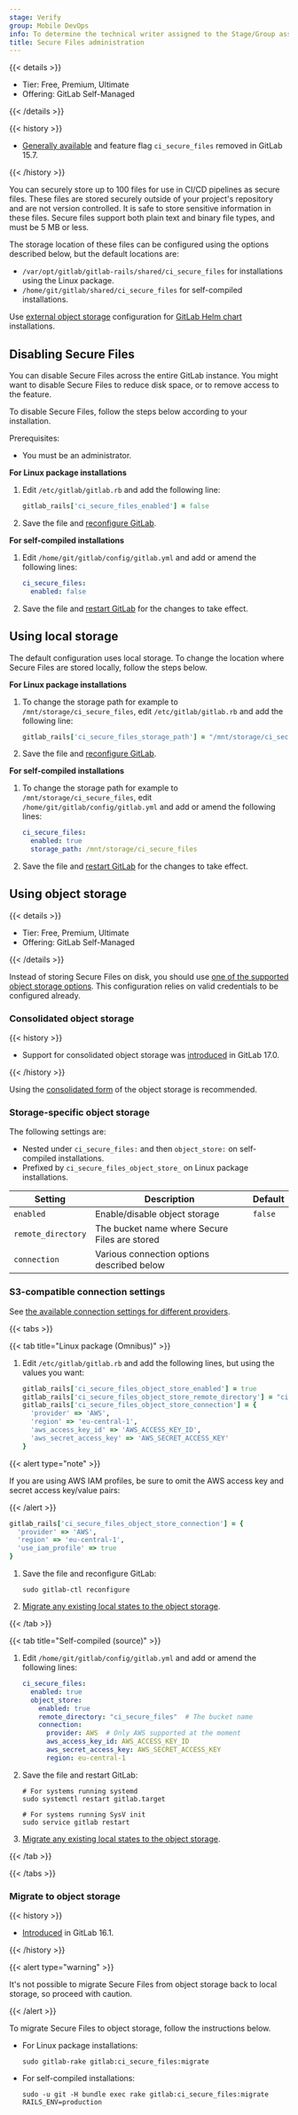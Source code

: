 ```yaml
---
stage: Verify
group: Mobile DevOps
info: To determine the technical writer assigned to the Stage/Group associated with this page, see https://handbook.gitlab.com/handbook/product/ux/technical-writing/#assignments
title: Secure Files administration
---
```


{{< details >}}

- Tier: Free, Premium, Ultimate
- Offering: GitLab Self-Managed

{{< /details >}}

{{< history >}}

- [Generally available](https://gitlab.com/gitlab-org/gitlab/-/issues/350748) and feature flag `ci_secure_files` removed in GitLab 15.7.

{{< /history >}}

You can securely store up to 100 files for use in CI/CD pipelines as secure files.
These files are stored securely outside of your project's repository and are not version controlled.
It is safe to store sensitive information in these files. Secure files support both plain text
and binary file types, and must be 5 MB or less.

The storage location of these files can be configured using the options described below,
but the default locations are:

- `/var/opt/gitlab/gitlab-rails/shared/ci_secure_files` for installations using the Linux package.
- `/home/git/gitlab/shared/ci_secure_files` for self-compiled installations.

Use [external object storage](https://docs.gitlab.com/charts/advanced/external-object-storage/#lfs-artifacts-uploads-packages-external-diffs-terraform-state-dependency-proxy)
configuration for [GitLab Helm chart](https://docs.gitlab.com/charts/) installations.

## Disabling Secure Files

You can disable Secure Files across the entire GitLab instance. You might want to disable
Secure Files to reduce disk space, or to remove access to the feature.

To disable Secure Files, follow the steps below according to your installation.

Prerequisites:

- You must be an administrator.

**For Linux package installations**

1. Edit `/etc/gitlab/gitlab.rb` and add the following line:

   ```ruby
   gitlab_rails['ci_secure_files_enabled'] = false
   ```

1. Save the file and [reconfigure GitLab](../restart_gitlab.md#reconfigure-a-linux-package-installation).

**For self-compiled installations**

1. Edit `/home/git/gitlab/config/gitlab.yml` and add or amend the following lines:

   ```yaml
   ci_secure_files:
     enabled: false
   ```

1. Save the file and [restart GitLab](../restart_gitlab.md#self-compiled-installations) for the changes to take effect.

## Using local storage

The default configuration uses local storage. To change the location where Secure Files
are stored locally, follow the steps below.

**For Linux package installations**

1. To change the storage path for example to `/mnt/storage/ci_secure_files`, edit
   `/etc/gitlab/gitlab.rb` and add the following line:

   ```ruby
   gitlab_rails['ci_secure_files_storage_path'] = "/mnt/storage/ci_secure_files"
   ```

1. Save the file and [reconfigure GitLab](../restart_gitlab.md#reconfigure-a-linux-package-installation).

**For self-compiled installations**

1. To change the storage path for example to `/mnt/storage/ci_secure_files`, edit
   `/home/git/gitlab/config/gitlab.yml` and add or amend the following lines:

   ```yaml
   ci_secure_files:
     enabled: true
     storage_path: /mnt/storage/ci_secure_files
   ```

1. Save the file and [restart GitLab](../restart_gitlab.md#self-compiled-installations)
   for the changes to take effect.

## Using object storage

{{< details >}}

- Tier: Free, Premium, Ultimate
- Offering: GitLab Self-Managed

{{< /details >}}

Instead of storing Secure Files on disk, you should use [one of the supported object storage options](../object_storage.md#supported-object-storage-providers).
This configuration relies on valid credentials to be configured already.

### Consolidated object storage

{{< history >}}

- Support for consolidated object storage was [introduced](https://gitlab.com/gitlab-org/gitlab/-/merge_requests/149873) in GitLab 17.0.

{{< /history >}}

Using the [consolidated form](../object_storage.md#configure-a-single-storage-connection-for-all-object-types-consolidated-form)
of the object storage is recommended.

### Storage-specific object storage

The following settings are:

- Nested under `ci_secure_files:` and then `object_store:` on self-compiled installations.
- Prefixed by `ci_secure_files_object_store_` on Linux package installations.

| Setting | Description | Default |
|---------|-------------|---------|
| `enabled` | Enable/disable object storage | `false` |
| `remote_directory` | The bucket name where Secure Files are stored | |
| `connection` | Various connection options described below | |

### S3-compatible connection settings

See [the available connection settings for different providers](../object_storage.md#configure-the-connection-settings).

{{< tabs >}}

{{< tab title="Linux package (Omnibus)" >}}

1. Edit `/etc/gitlab/gitlab.rb` and add the following lines, but using
   the values you want:

   ```ruby
   gitlab_rails['ci_secure_files_object_store_enabled'] = true
   gitlab_rails['ci_secure_files_object_store_remote_directory'] = "ci_secure_files"
   gitlab_rails['ci_secure_files_object_store_connection'] = {
     'provider' => 'AWS',
     'region' => 'eu-central-1',
     'aws_access_key_id' => 'AWS_ACCESS_KEY_ID',
     'aws_secret_access_key' => 'AWS_SECRET_ACCESS_KEY'
   }
   ```

  {{< alert type="note" >}}

  If you are using AWS IAM profiles, be sure to omit the AWS access key and secret access key/value pairs:

  {{< /alert >}}

   ```ruby
   gitlab_rails['ci_secure_files_object_store_connection'] = {
     'provider' => 'AWS',
     'region' => 'eu-central-1',
     'use_iam_profile' => true
   }
   ```

1. Save the file and reconfigure GitLab:

   ```shell
   sudo gitlab-ctl reconfigure
   ```

1. [Migrate any existing local states to the object storage](#migrate-to-object-storage).

{{< /tab >}}

{{< tab title="Self-compiled (source)" >}}

1. Edit `/home/git/gitlab/config/gitlab.yml` and add or amend the following lines:

   ```yaml
   ci_secure_files:
     enabled: true
     object_store:
       enabled: true
       remote_directory: "ci_secure_files"  # The bucket name
       connection:
         provider: AWS  # Only AWS supported at the moment
         aws_access_key_id: AWS_ACCESS_KEY_ID
         aws_secret_access_key: AWS_SECRET_ACCESS_KEY
         region: eu-central-1
   ```

1. Save the file and restart GitLab:

   ```shell
   # For systems running systemd
   sudo systemctl restart gitlab.target

   # For systems running SysV init
   sudo service gitlab restart
   ```

1. [Migrate any existing local states to the object storage](#migrate-to-object-storage).

{{< /tab >}}

{{< /tabs >}}

### Migrate to object storage

{{< history >}}

- [Introduced](https://gitlab.com/gitlab-org/incubation-engineering/mobile-devops/readme/-/issues/125) in GitLab 16.1.

{{< /history >}}

{{< alert type="warning" >}}

It's not possible to migrate Secure Files from object storage back to local storage,
so proceed with caution.

{{< /alert >}}

To migrate Secure Files to object storage, follow the instructions below.

- For Linux package installations:

  ```shell
  sudo gitlab-rake gitlab:ci_secure_files:migrate
  ```

- For self-compiled installations:

  ```shell
  sudo -u git -H bundle exec rake gitlab:ci_secure_files:migrate RAILS_ENV=production
  ```
